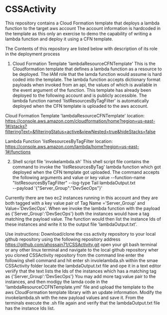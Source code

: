 # CSSActivity
This repository contains a Cloud Formation template that deploys a lambda function to the target aws account
The account information is hardcoded in the template as this only an exercise to demo the capability of writing a lambda function and deploy it using a CFN template.

The Contents of this repository are listed below with description of its role in the deployment process

1. Cloud Formation Template 'lambdaResourceCFNTemplate'
This is the Cloudformation template that defines a lambda function as a resource to be deployed.  The IAM role that the lamda function would assume is hard coded into the template.  The lambda function accepts dictionary format payloads when invoked from an api, the values of which is available in the event argument of the function.  This template has already been deployed to the following account and is publicly accessible.  The lambda function named 'listResourcesByTagFilter' is automatically deployed when the CFN template is uploaded to the aws account.

Cloud Formation Template 'lambdaResourceCFNTemplate' location:
https://console.aws.amazon.com/cloudformation/home?region=us-east-1#/stacks?filteringText=&filteringStatus=active&viewNested=true&hideStacks=false

Lambda Function 'listResourcesByTagFilter location:
 https://console.aws.amazon.com/lambda/home?region=us-east-1#/functions

 2. Shell script file 'invokelambda.sh'
 This shell script file contains the command to invoke the 'listResourcesByTag' lambda function which got deployed when the CFN template got uploaded.  The command accepts the following arguments and value or key value
 --function-name "listResourcesByTagFilter"
 --log-type Tail lambdaOutput.txt  
 --payload '{"Server_Group":"DevSecOps"}'

Currently there are two ec2 instances running in this account and they are both tagged with a key value pair of Tag Name ='Server_Group' and Value='DevSecOps'.  When we invoke the lambda function with the payload as {'Server_Group':'DevSecOps'} both the instances would have a tag matching the payload value. The function would then list the instance Ids of these instances and write it to the output file 'lambdaOutput.txt'.

Use instructions:
Download/clone the css activity repository to your local github repository using the following repository address
https://github.com/ahossain71/CSSActivity.git
open your git bash terminal or any other linux terminal and navigate to the local github repository wher you cloned CSSActivity repository
from the command line enter the following shell command and hit enter
sh involelambda.sh
within the smae CSSActivity folder locate the lambdaOutput.txt file and ope it in a text editor
veriify that the text lists the Ids of the instances which has a matching tag as {'Server_Group':'DevSecOps'}
You may add more tag:value pair to the instances, and then modigy the lamda code in the 'lambdaResourceCCFNTemplate.yml' file and upload the template to the aws CloudFormation template library with an update information.
Modify the invokelambda.sh with the new payload values and save it.
From the terminals execute the .sh file again and verify that the lambdaOutput.txt file has the instance Ids list.
